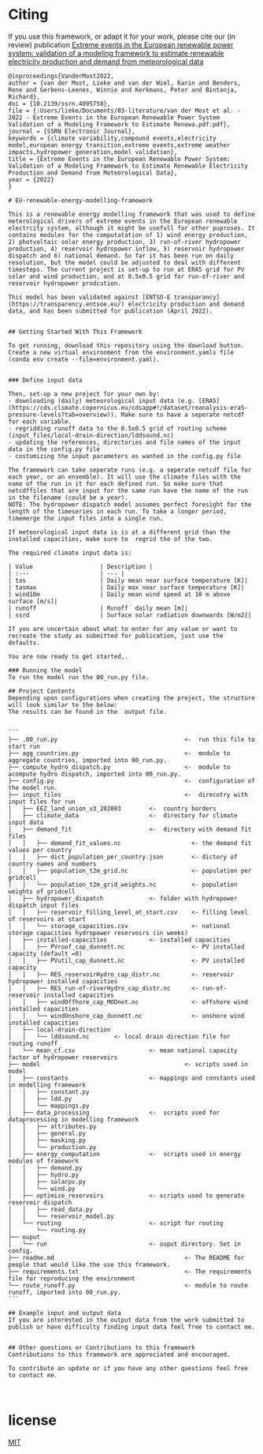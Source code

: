 # Citing
If you use this framework, or adapt it for your work, please cite our (in review) publication [Extreme events in the European renewable power system: validation of a modeling framework to estimate renewable electricity production and demand from meteorological data](https://papers.ssrn.com/sol3/papers.cfm?abstract_id=4095758) 
<pre><code>@inproceedings{VanderMost2022,
author = {van der Most, Lieke and van der Wiel, Karin and Benders, Rene and Gerbens-Leenes, Winnie and Kerkmans, Peter and Bintanja, Richard},
doi = {10.2139/ssrn.4095758},
file = {:Users/lieke/Documents/03-literature/van der Most et al. - 2022 - Extreme Events in the European Renewable Power System Validation of a Modeling Framework to Estimate Renewa.pdf:pdf},
journal = {SSRN Electronic Journal},
keywords = {climate variability,compound events,electricity model,european energy transition,extreme events,extreme weather impacts,hydropower generation,model validation},
title = {Extreme Events in the European Renewable Power System: Validation of a Modeling Framework to Estimate Renewable Electricity Production and Demand from Meteorological Data},
year = {2022}
}

# EU-renewable-energy-modelling-framework

This is a renewable energy modelling framework that was used to define meterological drivers of extreme events in the European renewable electrcity system, although it might be usefull for other puproses. It contains modules for the computatation of 1) wind energy production, 2) photvoltaic solar energy production, 3) run-of-river hydropower production, 4) reservoir hydropower inflow, 5) reservoir hydropower dispatch and 6) national demand. So far it has been run on daily resolution, but the model could be adjusted to deal with different timesteps. The current project is set-up to run at ERA5 grid for PV solar and wind production, and at 0.5x0.5 grid for run-of-river and reservoir hydropower prodcution.

This model has been validated against [ENTSO-E transparancy](https://transparency.entsoe.eu/) electricity production and demand data, and has been submitted for publication (April 2022). 


## Getting Started With This Framework

To get running, download this repository using the download button.
Create a new virtual environment from the environment.yamls file (conda env create --file=environment.yaml).


### Define input data 

Then, set-up a new project for your own by:
- downloading (daily) meteorological input data (e.g. [ERA5](https://cds.climate.copernicus.eu/cdsapp#!/dataset/reanalysis-era5-pressure-levels?tab=overview)). Make sure to have a seperate netcdf for each variable. 
- regridding runoff data to the 0.5x0.5 grid of routing scheme (input_files/local-drain-direction/lddsound.nc)
- updating the references, directories and file names of the input data in the config.py file
- costumizing the input parameters as wanted in the config.py file

The framework can take seperate runs (e.g. a seperate netcdf file for each year, or an ensemble). It will use the climate files with the name of the run in it for each defined run. So make sure that netcdffiles that are input for the same run have the name of the run in the filename (could be a year).
NOTE: The hydropower dispatch model assumes perfect foresight for the length of the timeseries in each run. To take a longer period, timemerge the input files into a single run. 

If meteorological input data is is at a different grid than the installed capacities, make sure to  regrid the of the two. 

The required climate input data is:

| Value                   | Description |
| :---                    | --- |
| tas                     | Daily mean near surface temperature [K]| 
| tasmax                  | Daily max near surface temperature [K]| 
| wind10m                 | Daily mean wind speed at 10 m above surface [m/s]| 
| runoff                  | Runoff  daily mean [m]|
| ssrd                    | Surface solar radiation downwards [W/m2]|

If you are uncertain about what to enter for any value or want to recreate the study as submitted for publication, just use the defaults.

You are now ready to get started,.

### Running the model
To run the model run the 00_run.py file.

## Project Contents
Depending upon configurations when creating the project, the structure will look similar to the below:
The results can be found in the  output file. 


```                                                                                     
├── .00_run.py                                    <-  run this file to start run                  
├── agg_countries.py                              <-  module to aggregate countries, imported into 00_run.py.                     
├── compute_hydro_dispatch.py                     <-  module to acompute hydro dispatch, imported into 00_run.py.                                             
├── config.py                                     <-  configuration of the model run.
├── input_files                                   <-  direcotry with input files for run                  
│   ├── EEZ_land_union_v3_202003        <-  country borders                                             
│   ├── climate_data                    <-  directory for climate input data                                    
│   ├── demand_fit                      <-  directory with demand fit files                             
│   │   ├── demand_fit_values.nc                    <- the demand fit values per country        
│   │   ├── dict_population_per_country.json        <- dictory of country names and numbers
│   │   ├── population_t2m_grid.nc                  <- population per gridcell
│   │   └── population_t2m_grid_weights.nc          <- population weights of gridcell                                                   
│   ├── hydropower_dispatch             <- folder with hydropower dispatch input files                                          
│   │   ├── reservoir_filling_level_at_start.csv    <- filling level of reservoirs at start
│   │   └── storage_capacities.csv                  <- national storage capacities hydropower reservoirs (in weeks)
│   ├── installed-capacities            <- installed capacities 
│   │   ├── PVroof_cap_dunnett.nc                   <- PV installed capacity (default =0)                                                   
│   │   ├── PVutil_cap_dunnett.nc                   <- PV installed capacity                                    
│   │   ├── RES_reservoirHydro_cap_distr.nc         <- reservoir hydropower installed capacities                                        
│   │   ├── RES_run-of-riverHydro_cap_distr.nc      <- run-of-reservoir installed capacities                                    
│   │   ├── windOffhore_cap_MODnet.nc               <- offshore wind installed capacities                               
│   │   └── windOnshore_cap_dunnett.nc              <- onshore wind installed capacities                                    
│   ├── local-drain-direction                                                           
│   │   └── lddsound.nc       <- local drain direction file for routing runoff                                
│   └── mean_cf.csv                     <- mean national capacity factor of hydropower reservoirs                       
├── model                                         <- scripts used in model        
│   ├── constants                       <- mappings and constants used in modelling framework                           
│   │   ├── constant.py                                                             
│   │   ├── ldd.py                                                              
│   │   └── mappings.py                                                                 
│   ├── data_processing                 <-  scripts used for dataprocessing in modelling framework                                          
│   │   ├── attributes.py                                                               
│   │   ├── general.py                                                              
│   │   ├── masking.py                                                                  
│   │   └── production.py                                                               
│   ├── energy_computation              <-  scripts used in energy modules of framework                                             
│   │   ├── demand.py                                                       
│   │   ├── hydro.py                                                            
│   │   ├── solarpv.py                                                          
│   │   └── wind.py                                                         
│   ├── optimize_reservoirs             <- scripts used to generate reservoir dispatch                                      
│   │   ├── read_data.py                                                        
│   │   └── reservoir_model.py                                                      
│   └── routing                         <- script for routing                                                           
│       └── routing.py                                                 
├── ouput                                                          
│   └── run                             <- ouput directory. Set in config.                                  
├── readme.md                                     <- The README for people that would like the use this framework.                
├── requirements.txt                              <- The requirements file for reproducing the environment                    
└── route_runoff.py                               <- module to route runoff, imported into 00_run.py.
```

## Example input and output data
If you are interested in the output data from the work submitted to publish or have difficulty finding input data feel free to contact me.


## Other questions or Contributions to this framework
Contributions to this framework are appreciated and encouraged.

To contribute an update or if you have any other questions feel free to contact me.


</code></pre>

# license
[MIT](https://github.com/L-vdM/EU-renewable-energy-modelling-framework/blob/main/LICENSE.md)
